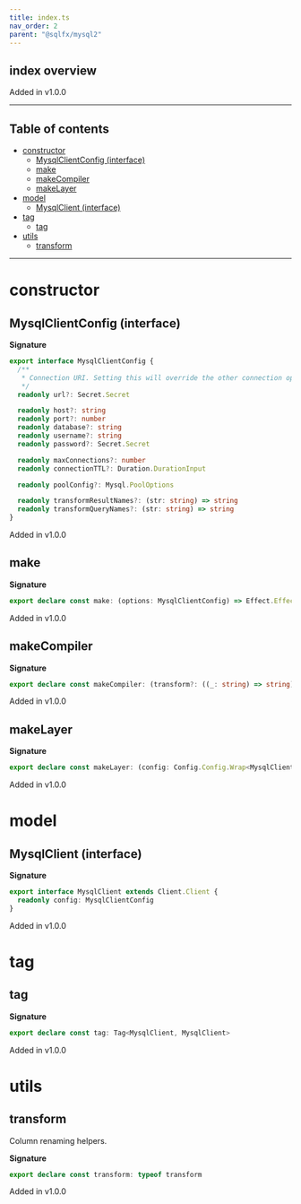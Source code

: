 ```yaml
---
title: index.ts
nav_order: 2
parent: "@sqlfx/mysql2"
---
```


## index overview

Added in v1.0.0

---

<h2 class="text-delta">Table of contents</h2>

- [constructor](#constructor)
  - [MysqlClientConfig (interface)](#mysqlclientconfig-interface)
  - [make](#make)
  - [makeCompiler](#makecompiler)
  - [makeLayer](#makelayer)
- [model](#model)
  - [MysqlClient (interface)](#mysqlclient-interface)
- [tag](#tag)
  - [tag](#tag-1)
- [utils](#utils)
  - [transform](#transform)

---

# constructor

## MysqlClientConfig (interface)

**Signature**

```ts
export interface MysqlClientConfig {
  /**
   * Connection URI. Setting this will override the other connection options
   */
  readonly url?: Secret.Secret

  readonly host?: string
  readonly port?: number
  readonly database?: string
  readonly username?: string
  readonly password?: Secret.Secret

  readonly maxConnections?: number
  readonly connectionTTL?: Duration.DurationInput

  readonly poolConfig?: Mysql.PoolOptions

  readonly transformResultNames?: (str: string) => string
  readonly transformQueryNames?: (str: string) => string
}
```

Added in v1.0.0

## make

**Signature**

```ts
export declare const make: (options: MysqlClientConfig) => Effect.Effect<MysqlClient, never, Scope>
```

Added in v1.0.0

## makeCompiler

**Signature**

```ts
export declare const makeCompiler: (transform?: ((_: string) => string) | undefined) => Statement.Compiler
```

Added in v1.0.0

## makeLayer

**Signature**

```ts
export declare const makeLayer: (config: Config.Config.Wrap<MysqlClientConfig>) => Layer.Layer<MysqlClient, ConfigError>
```

Added in v1.0.0

# model

## MysqlClient (interface)

**Signature**

```ts
export interface MysqlClient extends Client.Client {
  readonly config: MysqlClientConfig
}
```

Added in v1.0.0

# tag

## tag

**Signature**

```ts
export declare const tag: Tag<MysqlClient, MysqlClient>
```

Added in v1.0.0

# utils

## transform

Column renaming helpers.

**Signature**

```ts
export declare const transform: typeof transform
```

Added in v1.0.0
